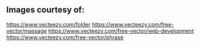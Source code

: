 ## Images courtesy of:

https://www.vecteezy.com/folder
https://www.vecteezy.com/free-vector/massage
https://www.vecteezy.com/free-vector/web-development
https://www.vecteezy.com/free-vector/phrase
